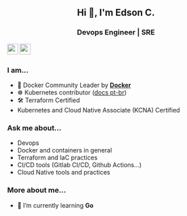 <h2 align="center">Hi 👋, I'm Edson C.</h2>
<h3 align="center">Devops Engineer | SRE</h3>

<p><a href="https://www.twitter.com/tuxpilgrim"><img src="https://img.shields.io/badge/twitter-%231DA1F2.svg?&style=for-the-badge&logo=twitter&logoColor=white" height=25></a> <a href="https://www.linkedin.com/in/edsoncelio/"><img src="https://img.shields.io/badge/linkedin-%230077B5.svg?&style=for-the-badge&logo=linkedin&logoColor=white" height=25></a> 

### I am...
* 🐳 Docker Community Leader by **[Docker](https://events.docker.com/u/mc3fb2/#/about)**
* ☸ Kubernetes contributor ([docs pt-br](https://kubernetes.io/pt-br/))
* 🛠️ Terraform Certified
* Kubernetes and Cloud Native Associate (KCNA) Certified
  
### Ask me about...
* Devops
* Docker and containers in general
* Terraform and IaC practices
* CI/CD tools (Gitlab CI/CD, Github Actions...) 
* Cloud Native tools and practices  
### More about me...
* 🌱  I’m currently learning **Go**
